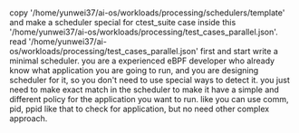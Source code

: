 #

copy '/home/yunwei37/ai-os/workloads/processing/schedulers/template' and 
  make a scheduler special for ctest_suite case inside this 
  '/home/yunwei37/ai-os/workloads/processing/test_cases_parallel.json'. read
   '/home/yunwei37/ai-os/workloads/processing/test_cases_parallel.json' 
  first and start write a minimal scheduler. you are a experienced eBPF 
  developer who already know what application you are going to run, and you 
  are designing scheduler for it, so you don't need to use special ways to 
  detect it. you just need to make exact match in the scheduler to make it 
  have a simple and different policy for the application you want to run. 
  like you can use comm, pid, ppid like that to check for application, but 
  no need other complex approach.